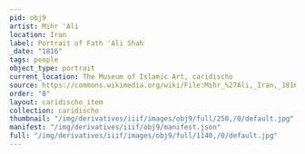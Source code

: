 ```yaml
---
pid: obj9
artist: Mihr 'Ali
location: Iran
label: Portrait of Fath 'Ali Shah
_date: "1816"
tags: people
object_type: portrait
current_location: The Museum of Islamic Art, caridischo
source: https://commons.wikimedia.org/wiki/File:Mihr_%27Ali,_Iran,_1816_-_Portrait_of_Fath_%27Ali_Shah_-_Google_Art_Project.jpg
order: "8"
layout: caridischo_item
collection: caridischo
thumbnail: "/img/derivatives/iiif/images/obj9/full/250,/0/default.jpg"
manifest: "/img/derivatives/iiif/obj9/manifest.json"
full: "/img/derivatives/iiif/images/obj9/full/1140,/0/default.jpg"
---
```

